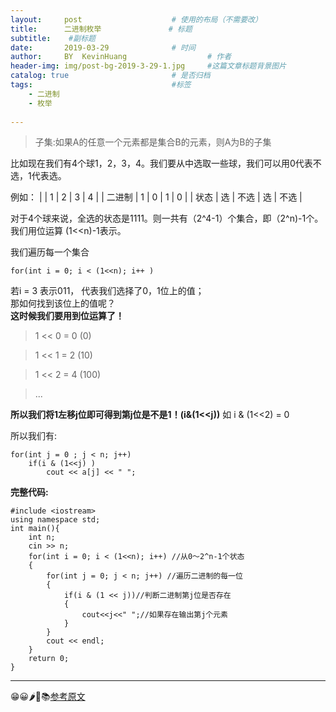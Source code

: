 ```yaml
---
layout:     post   				    # 使用的布局（不需要改）
title:      二进制枚举 				# 标题 
subtitle:    #副标题
date:       2019-03-29 				# 时间
author:     BY 	KevinHuang					# 作者
header-img: img/post-bg-2019-3-29-1.jpg 	#这篇文章标题背景图片
catalog: true 						# 是否归档
tags:								#标签
    - 二进制
    - 枚举
    
---
```



>子集:如果A的任意一个元素都是集合B的元素，则A为B的子集

比如现在我们有4个球1，2，3，4。我们要从中选取一些球，我们可以用0代表不选，1代表选。

例如：
|  |  1  |  2  |  3  |  4  |
| 二进制 | 1 | 0 | 1 | 0 |
| 状态 | 选 | 不选 | 选 | 不选 | 

对于4个球来说，全选的状态是1111。则一共有（2^4-1）个集合，即（2^n)-1个。我们用位运算
(1<<n)-1表示。

我们遍历每一个集合  

`for(int i = 0; i < (1<<n); i++ )`

若i = 3 表示011， 代表我们选择了0，1位上的值；  
那如何找到该位上的值呢？  
**这时候我们要用到位运算了！**
> 1 << 0 = 0  (0)

> 1 << 1 = 2  (10)

> 1 << 2 = 4  (100)

> ... 


**所以我们将1左移j位即可得到第j位是不是1！(i&(1<<j))** 如 i & (1<<2) = 0

所以我们有:

```
for(int j = 0 ; j < n; j++)  
	if(i & (1<<j) )
		cout << a[j] << " ";
```


**完整代码:**

```
#include <iostream>
using namespace std;
int main(){
    int n;
    cin >> n;
    for(int i = 0; i < (1<<n); i++) //从0～2^n-1个状态
    {
        for(int j = 0; j < n; j++) //遍历二进制的每一位
        {
            if(i & (1 << j))//判断二进制第j位是否存在
            {
                cout<<j<<" ";//如果存在输出第j个元素
            }
        }
        cout << endl;
    }
    return 0;
}
```


--------------------
😁😀🌶🌲📚[参考原文](https://blog.csdn.net/sugarbliss/article/details/81099340)

